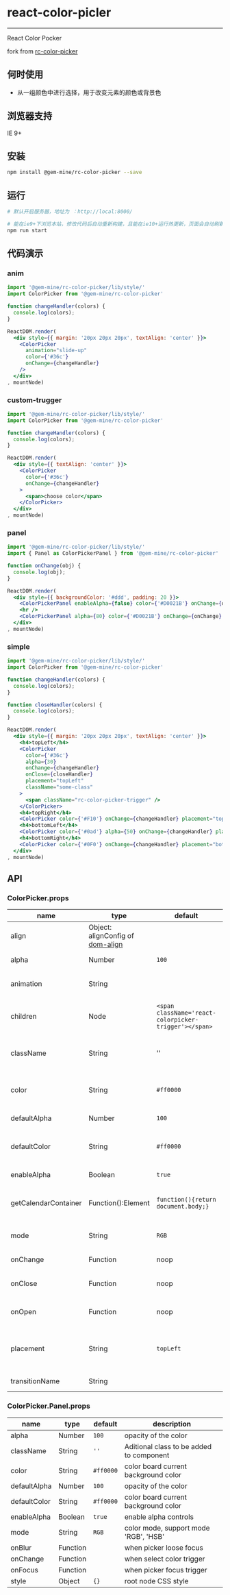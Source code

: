 # react-color-picler

---

React Color Pocker

fork from [rc-color-picker](https://github.com/react-component/color-picker)

## 何时使用

- 从一组颜色中进行选择，用于改变元素的颜色或背景色

## 浏览器支持

IE 9+

## 安装

```bash
npm install @gem-mine/rc-color-picker --save
```

## 运行

```bash
# 默认开启服务器，地址为 ：http://local:8000/

# 能在ie9+下浏览本站，修改代码后自动重新构建，且能在ie10+运行热更新，页面会自动刷新
npm run start
```

## 代码演示

### anim
```jsx
import '@gem-mine/rc-color-picker/lib/style/'
import ColorPicker from '@gem-mine/rc-color-picker'

function changeHandler(colors) {
  console.log(colors);
}

ReactDOM.render(
  <div style={{ margin: '20px 20px 20px', textAlign: 'center' }}>
    <ColorPicker
      animation="slide-up"
      color={'#36c'}
      onChange={changeHandler}
    />
  </div>
, mountNode)
```

### custom-trugger
```jsx
import '@gem-mine/rc-color-picker/lib/style/'
import ColorPicker from '@gem-mine/rc-color-picker'

function changeHandler(colors) {
  console.log(colors);
}

ReactDOM.render(
  <div style={{ textAlign: 'center' }}>
    <ColorPicker
      color={'#36c'}
      onChange={changeHandler}
    >
      <span>choose color</span>
    </ColorPicker>
  </div>
, mountNode)
```

### panel
```jsx
import '@gem-mine/rc-color-picker/lib/style/'
import { Panel as ColorPickerPanel } from '@gem-mine/rc-color-picker'

function onChange(obj) {
  console.log(obj);
}

ReactDOM.render(
  <div style={{ backgroundColor: '#ddd', padding: 20 }}>
    <ColorPickerPanel enableAlpha={false} color={'#D0021B'} onChange={onChange} mode="RGB" />
    <hr />
    <ColorPickerPanel alpha={80} color={'#D0021B'} onChange={onChange} mode="HSB" />
  </div>
, mountNode)
```

### simple
```jsx
import '@gem-mine/rc-color-picker/lib/style/'
import ColorPicker from '@gem-mine/rc-color-picker'

function changeHandler(colors) {
  console.log(colors);
}

function closeHandler(colors) {
  console.log(colors);
}

ReactDOM.render(
  <div style={{ margin: '20px 20px 20px', textAlign: 'center' }}>
    <h4>topLeft</h4>
    <ColorPicker
      color={'#36c'}
      alpha={30}
      onChange={changeHandler}
      onClose={closeHandler}
      placement="topLeft"
      className="some-class"
    >
      <span className="rc-color-picker-trigger" />
    </ColorPicker>
    <h4>topRight</h4>
    <ColorPicker color={'#F10'} onChange={changeHandler} placement="topRight" />
    <h4>bottomLeft</h4>
    <ColorPicker color={'#0ad'} alpha={50} onChange={changeHandler} placement="bottomLeft" />
    <h4>bottomRight</h4>
    <ColorPicker color={'#0F0'} onChange={changeHandler} placement="bottomRight" />
  </div>
, mountNode)
```

## API

### ColorPicker.props

| name | type | default | description |
| --- | --- | --- | --- |
| align | Object: alignConfig of [dom-align](https://github.com/yiminghe/dom-align) | | popup 's align config |
| alpha | Number | `100` | opacity of the color |
| animation | String | | index.css support 'slide-up' |
| children | Node | `<span className='react-colorpicker-trigger'></span>` | additional trigger appended to picker |
| className | String | '' | Aditional class to be added to component |
| color | String | `#ff0000` | color board current background color |
| defaultAlpha | Number | `100` | opacity of the color |
| defaultColor | String | `#ff0000` | color board current background color |
| enableAlpha | Boolean | `true` | enable alpha  controls |
| getCalendarContainer | Function():Element | `function(){return document.body;}` | dom node where picker to be rendered into |
| mode | String | `RGB` | color mode, support mode 'RGB', 'HSB' |
| onChange | Function | noop | when select color |
| onClose | Function | noop | when color picker popup close |
| onOpen | Function | noop | when color picker popup open |
| placement | String | `topLeft` | one of ['topLeft', 'topRight', 'bottomLeft', 'bottomRight'] |
| transitionName | String | | css class for animation |


### ColorPicker.Panel.props

| name | type | default | description |
| --- | --- | --- | --- |
| alpha | Number | `100` | opacity of the color |
| className | String   | `''` | Aditional class to be added to component |
| color | String | `#ff0000` | color board current background color |
| defaultAlpha | Number | `100` | opacity of the color |
| defaultColor | String | `#ff0000` | color board current background color |
| enableAlpha | Boolean | `true` | enable alpha  controls |
| mode | String | `RGB` | color mode, support mode 'RGB', 'HSB' |
| onBlur | Function | | when picker loose focus |
| onChange | Function | | when select color trigger |
| onFocus | Function | | when picker focus trigger |
| style | Object | `{}` | root node CSS style |